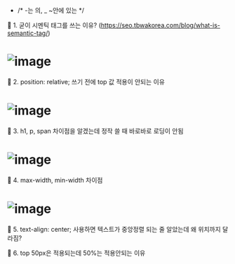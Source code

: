 * /* -는 의, _ ~안에 있는 */

🍳 1. 굳이 시멘틱 태그를 쓰는 이유? (https://seo.tbwakorea.com/blog/what-is-semantic-tag/)
# ![image](https://github.com/gogoringhye/restart/assets/145514996/2b0cf9d8-03be-431a-833b-2258b02916e5)

🍳 2. position: relative; 쓰기 전에 top 값 적용이 안되는 이유

# ![image](https://github.com/gogoringhye/restart/assets/145514996/120e5eda-2dff-431d-8c41-fef94f4e5ce4)

🍳 3. h1, p, span 차이점을 알겠는데 정작 쓸 때 바로바로 로딩이 안됨
# ![image](https://github.com/gogoringhye/restart/assets/145514996/67444c20-9689-4ed2-a439-f2bcd3fd21bf)

🍳 4. max-width, min-width 차이점
# ![image](https://github.com/gogoringhye/restart/assets/145514996/512edd99-05eb-422e-bb51-86a49353afc7)

🍳 5. text-align: center; 사용하면 텍스트가 중앙정렬 되는 줄 알았는데 왜 위치까지 달라짐? 

🍳 6. top 50px은 적용되는데 50%는 적용안되는 이유
